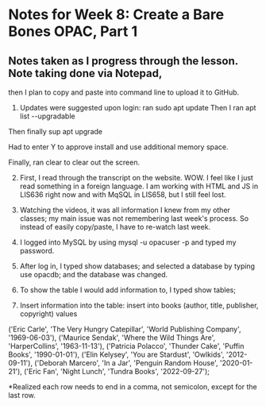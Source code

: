 # Notes for Week 8: Create a Bare Bones OPAC, Part 1
## Notes taken as I progress through the lesson. Note taking done via Notepad,
then I plan to copy and paste into command line to upload it to GitHub.

1. Updates were suggested upon login: ran sudo apt update
Then I ran apt list --upgradable

Then finally sup apt upgrade

Had to enter Y to approve install and use additional memory space.

Finally, ran clear
to clear out the screen.

2. First, I read through the transcript on the website. WOW. I feel like I just read something
in a foreign language. I am working with HTML and JS in LIS636 right now and with MqSQL in LIS658,
but I still feel lost.

3. Watching the videos, it was all information I knew from my other classes;
my main issue was not remembering last week's process. So instead of easily copy/paste, I have to
re-watch last week.

4. I logged into MySQL by using mysql -u opacuser -p  and typed my password.

5. After log in, I typed show databases;
and selected a database by typing
use opacdb;
and the database was changed.

5. To show the table I would add information to, I typed
show tables;

6. Insert information into the table: 
insert into books (author, title, publisher, copyright) values

('Eric Carle', 'The Very Hungry Catepillar', 'World Publishing Company', '1969-06-03'),
('Maurice Sendak', 'Where the Wild Things Are', 'HarperCollins', '1963-11-13'),
('Patricia Polacco', 'Thunder Cake', 'Puffin Books', '1990-01-01'),
('Elin Kelysey', 'You are Stardust', 'Owlkids', '2012-09-11'),
('Deborah Marcero', 'In a Jar', 'Penguin Random House', '2020-01-21'),
('Eric Fan', 'Night Lunch', 'Tundra Books', '2022-09-27');

*Realized each row needs to end in a comma, not semicolon, except for the last row.


